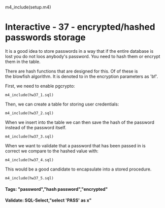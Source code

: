 
m4_include(setup.m4)

# Interactive - 37 - encrypted/hashed passwords storage

It is a good idea to store passwords in a way that if the entire database is lost
you do not loos anybody's password.  You need to hash them or encrypt them
in the table.

There are hash functions that are designed for this.  Of of these is  
the blowfish algorithm.  It is denoted to in the encryption parameters as 'bf'.


First, we need to enable pgcrypto:

```
m4_include(hw37_1.sql)
```


Then, we can create a table for storing user credentials:

```
m4_include(hw37_2.sql)
```

When we insert into the table we can then save the hash of the password instead of the
password itself.

```
m4_include(hw37_3.sql)
```

When we want to validate that a password that has been passed in is correct
we compare to the hashed value with:


```
m4_include(hw37_4.sql)
```

This would be a good candidate to encapsulate into a stored procedure.

```
m4_include(hw37_5.sql)

```

#### Tags: "password","hash password","encrypted"

#### Validate: SQL-Select,"select 'PASS' as x"
